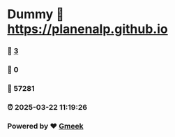 # Dummy :link: https://planenalp.github.io 
### :page_facing_up: [3](https://planenalp.github.io/tag.html) 
### :speech_balloon: 0 
### :hibiscus: 57281 
### :alarm_clock: 2025-03-22 11:19:26 
### Powered by :heart: [Gmeek](https://github.com/Meekdai/Gmeek)
